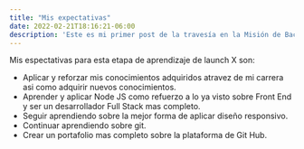 ```yaml
---
title: "Mis expectativas"
date: 2022-02-21T18:16:21-06:00
description: 'Este es mi primer post de la travesía en la Misión de Backend con Node JS de Launch X.'
---
```


Mis espectativas para esta etapa de aprendizaje de launch X son:
* Aplicar y reforzar mis conocimientos adquiridos atravez de mi carrera asi como adquirir nuevos conocimientos.
* Aprender y aplicar Node JS como refuerzo a lo ya visto sobre Front End y ser un desarrollador Full Stack mas completo.
* Seguir aprendiendo sobre la mejor forma de aplicar diseño responsivo.
* Continuar aprendiendo sobre git.
* Crear un portafolio mas completo sobre la plataforma de Git Hub.
